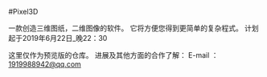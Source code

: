 #Pixel3D

一款创造三维图纸，二维图像的软件。
它将方便您得到更简单的复杂程式。
计划起于2019年6月22日_晚22：30 

这里仅作为预览版的仓库。
进展及其他方面的合作了解：
E-mail ： 1919988942@qq.com

